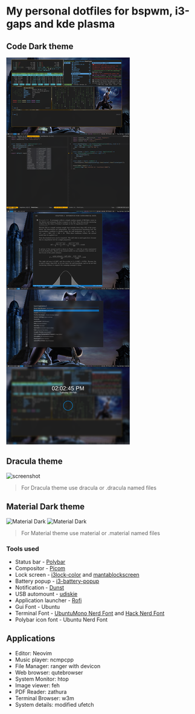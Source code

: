 # My personal dotfiles for bspwm, i3-gaps and kde plasma

## Code Dark theme
![screenshot](./Pictures/Screenshots/codeDark.png)

## Dracula theme
![screenshot](./Pictures/Screenshots/updated.png)

> For Dracula theme use dracula or .dracula named files

## Material Dark theme
![Material Dark](./Pictures/Screenshots/material_1.png)
![Material Dark](./Pictures/Screenshots/material_2.png)
> For Material theme use material or .material named files

### Tools used 
- Status bar - [Polybar](https://github.com/polybar/polybar)
- Compositor - [Picom](https://github.com/ibhagwan/picom)
- Lock screen - [i3lock-color](https://github.com/Raymo111/i3lock-color) and [mantablockscreen](https://github.com/reorr/mantablockscreen)
- Battery popup - [i3-battery-popup](https://github.com/rjekker/i3-battery-popup/blob/master/i3-battery-popup)
- Notification - [Dunst](https://github.com/dunst-project/dunst)
- USB automount - [udiskie](https://github.com/coldfix/udiskie)
- Application launcher - [Rofi](https://github.com/davatorium/rofi)
- Gui Font - Ubuntu
- Terminal Font - [UbuntuMono Nerd Font](https://github.com/ryanoasis/nerd-fonts/releases/download/v2.1.0/UbuntuMono.zip) and [Hack Nerd Font](https://github.com/ryanoasis/nerd-fonts/releases/download/v2.1.0/Hack.zip)
- Polybar icon font - Ubuntu Nerd Font

## Applications
- Editor: Neovim
- Music player: ncmpcpp
- File Manager: ranger with devicon
- Web browser: qutebrowser
- System Monitor: htop
- Image viewer: feh
- PDF Reader: zathura
- Terminal Browser: w3m
- System details: modified ufetch 
